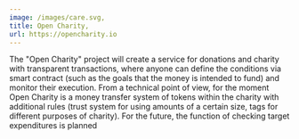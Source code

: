 ```yaml
---
image: /images/care.svg,
title: Open Charity,
url: https://opencharity.io
---
```


The "Open Charity" project will create a service for donations and charity with transparent transactions, where anyone can define the conditions via smart contract (such as the goals that the money is intended to fund) and monitor their execution. From a technical point of view, for the moment Open Charity is a money transfer system of tokens within the charity with additional rules (trust system for using amounts of a certain size, tags for different purposes of charity). For the future, the function of checking target expenditures is planned